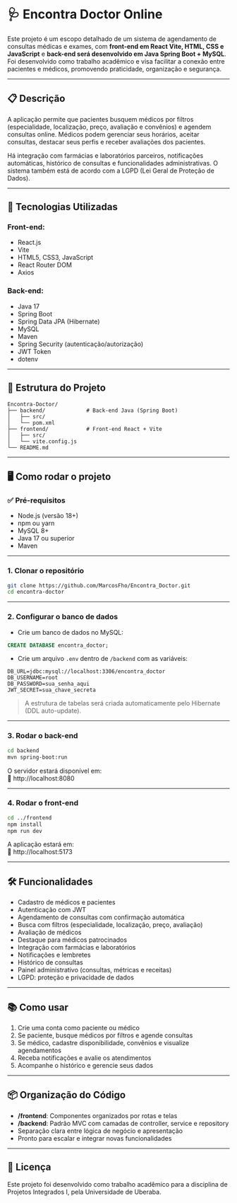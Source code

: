 
# 🩺 Encontra Doctor Online

Este projeto é um escopo detalhado de um sistema de agendamento de consultas médicas e exames, com **front-end em React Vite, HTML, CSS e JavaScript** e **back-end será desenvolvido em Java Spring Boot + MySQL**. Foi desenvolvido como trabalho acadêmico e visa facilitar a conexão entre pacientes e médicos, promovendo praticidade, organização e segurança.

---

## 📋 Descrição

A aplicação permite que pacientes busquem médicos por filtros (especialidade, localização, preço, avaliação e convênios) e agendem consultas online. Médicos podem gerenciar seus horários, aceitar consultas, destacar seus perfis e receber avaliações dos pacientes.

Há integração com farmácias e laboratórios parceiros, notificações automáticas, histórico de consultas e funcionalidades administrativas. O sistema também está de acordo com a LGPD (Lei Geral de Proteção de Dados).

---

## 🚀 Tecnologias Utilizadas

### Front-end:
- React.js
- Vite
- HTML5, CSS3, JavaScript
- React Router DOM
- Axios

### Back-end:
- Java 17
- Spring Boot
- Spring Data JPA (Hibernate)
- MySQL
- Maven
- Spring Security (autenticação/autorização)
- JWT Token
- dotenv

---

## 📁 Estrutura do Projeto

```
Encontra-Doctor/
├── backend/             # Back-end Java (Spring Boot)
│   ├── src/
│   └── pom.xml
├── frontend/            # Front-end React + Vite
│   ├── src/
│   └── vite.config.js
└── README.md
```

---

## 🖥️ Como rodar o projeto

### ✅ Pré-requisitos

- Node.js (versão 18+)
- npm ou yarn
- MySQL 8+
- Java 17 ou superior
- Maven

---

### 1. Clonar o repositório

```bash
git clone https://github.com/MarcosFho/Encontra_Doctor.git
cd encontra-doctor
```

---

### 2. Configurar o banco de dados

- Crie um banco de dados no MySQL:

```sql
CREATE DATABASE encontra_doctor;
```

- Crie um arquivo `.env` dentro de `/backend` com as variáveis:

```env
DB_URL=jdbc:mysql://localhost:3306/encontra_doctor
DB_USERNAME=root
DB_PASSWORD=sua_senha_aqui
JWT_SECRET=sua_chave_secreta
```

> A estrutura de tabelas será criada automaticamente pelo Hibernate (DDL auto-update).

---

### 3. Rodar o back-end

```bash
cd backend
mvn spring-boot:run
```

O servidor estará disponível em:  
📍 http://localhost:8080

---

### 4. Rodar o front-end

```bash
cd ../frontend
npm install
npm run dev
```

A aplicação estará em:  
📍 http://localhost:5173

---

## 🛠️ Funcionalidades

- Cadastro de médicos e pacientes
- Autenticação com JWT
- Agendamento de consultas com confirmação automática
- Busca com filtros (especialidade, localização, preço, avaliação)
- Avaliação de médicos
- Destaque para médicos patrocinados
- Integração com farmácias e laboratórios
- Notificações e lembretes
- Histórico de consultas
- Painel administrativo (consultas, métricas e receitas)
- LGPD: proteção e privacidade de dados

---

## 📚 Como usar

1. Crie uma conta como paciente ou médico
2. Se paciente, busque médicos por filtros e agende consultas
3. Se médico, cadastre disponibilidade, convênios e visualize agendamentos
4. Receba notificações e avalie os atendimentos
5. Acompanhe o histórico e gerencie seus dados

---

## 📦 Organização do Código

- **/frontend**: Componentes organizados por rotas e telas
- **/backend**: Padrão MVC com camadas de controller, service e repository
- Separação clara entre lógica de negócio e apresentação
- Pronto para escalar e integrar novas funcionalidades

---

## 📖 Licença

Este projeto foi desenvolvido como trabalho acadêmico para a disciplina de Projetos Integrados I, pela Universidade de Uberaba.
